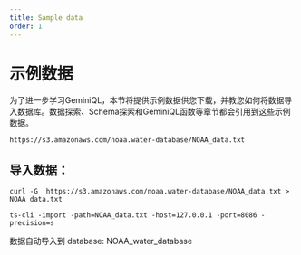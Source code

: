 ```yaml
---
title: Sample data
order: 1
---
```



# 示例数据

为了进一步学习GeminiQL，本节将提供示例数据供您下载，并教您如何将数据导入数据库。数据探索、Schema探索和GeminiQL函数等章节都会引用到这些示例数据。

```
https://s3.amazonaws.com/noaa.water-database/NOAA_data.txt
```

## 导入数据：
```shell
curl -G  https://s3.amazonaws.com/noaa.water-database/NOAA_data.txt > NOAA_data.txt

ts-cli -import -path=NOAA_data.txt -host=127.0.0.1 -port=8086 -precision=s
```

数据自动导入到 database: NOAA_water_database
